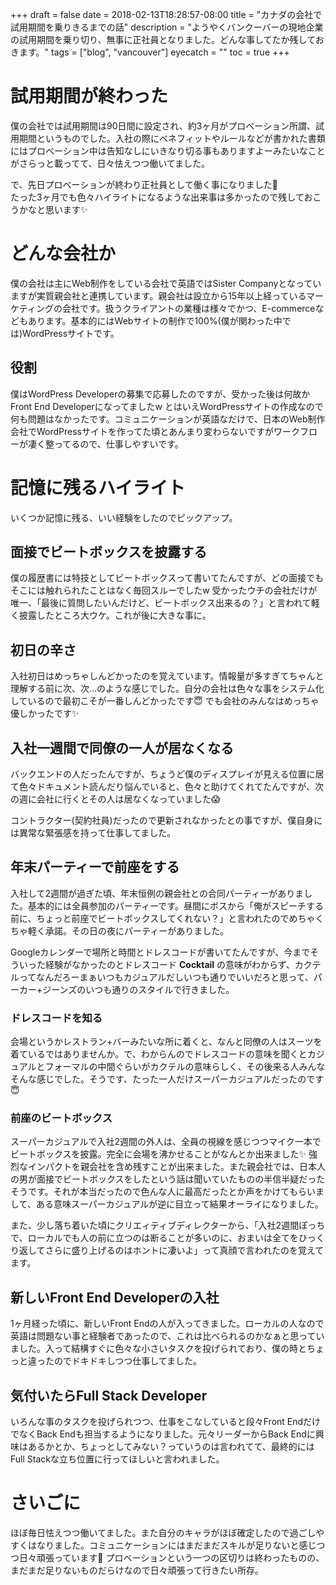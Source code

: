 +++
draft = false
date = 2018-02-13T18:28:57-08:00
title = "カナダの会社で試用期間を乗りきるまでの話"
description = "ようやくバンクーバーの現地企業の試用期間を乗り切り、無事に正社員となりました。どんな事してたか残しておきます。"
tags = ["blog", "vancouver"]
eyecatch = ""
toc = true
+++

# 試用期間が終わった
僕の会社では試用期間は90日間に設定され、約3ヶ月がプロベーション所謂、試用期間というものでした。入社の際にベネフィットやルールなどが書かれた書類にはプロベーション中は告知なしにいきなり切る事もありますよーみたいなことがさらっと載ってて、日々怯えつつ働いてました。

で、先日プロベーションが終わり正社員として働く事になりました🎉\
たった3ヶ月でも色々ハイライトになるような出来事は多かったので残しておこうかなと思います✨

# どんな会社か
僕の会社は主にWeb制作をしている会社で英語ではSister Companyとなっていますが実質親会社と連携しています。親会社は設立から15年以上経っているマーケティングの会社です。扱うクライアントの業種は様々でかつ、E-commerceなどもあります。基本的にはWebサイトの制作で100%(僕が関わった中では)WordPressサイトです。

## 役割
僕はWordPress Developerの募集で応募したのですが、受かった後は何故かFront End Developerになってましたw とはいえWordPressサイトの作成なので何も問題はなかったです。コミュニケーションが英語なだけで、日本のWeb制作会社でWordPressサイトを作ってた頃とあんまり変わらないですがワークフローが凄く整ってるので、仕事しやすいです。

# 記憶に残るハイライト
いくつか記憶に残る、いい経験をしたのでピックアップ。

## 面接でビートボックスを披露する
僕の履歴書には特技としてビートボックスって書いてたんですが、どの面接でもそこには触れられたことはなく毎回スルーでしたw
受かったウチの会社だけが唯一、「最後に質問したいんだけど、ビートボックス出来るの？」と言われて軽く披露したところ大ウケ。これが後に大きな事に。

## 初日の辛さ
入社初日はめっちゃしんどかったのを覚えています。情報量が多すぎてちゃんと理解する前に次、次…のような感じでした。自分の会社は色々な事をシステム化しているので最初こそが一番しんどかったです😇 でも会社のみんなはめっちゃ優しかったです✨

## 入社一週間で同僚の一人が居なくなる
バックエンドの人だったんですが、ちょうど僕のディスプレイが見える位置に居て色々ドキュメント読んだり悩んでいると、色々と助けてくれてたんですが、次の週に会社に行くとその人は居なくなっていました😱

コントラクター(契約社員)だったので更新されなかったとの事ですが、僕自身には異常な緊張感を持って仕事してました。

## 年末パーティーで前座をする
入社して2週間が過ぎた頃、年末恒例の親会社との合同パーティーがありました。基本的には全員参加のパーティーです。昼間にボスから「俺がスピーチする前に、ちょっと前座でビートボックスしてくれない？」と言われたのでめちゃくちゃ軽く承諾。その日の夜にパーティーがありました。

Googleカレンダーで場所と時間とドレスコードが書いてたんですが、今までそういった経験がなかったのとドレスコード **Cocktail** の意味がわからず、カクテルってなんだろーまぁいつもカジュアルだしいつも通りでいいだろと思って、パーカー+ジーンズのいつも通りのスタイルで行きました。

### ドレスコードを知る
会場というかレストラン+バーみたいな所に着くと、なんと同僚の人はスーツを着ているではありませんか。で、わからんのでドレスコードの意味を聞くとカジュアルとフォーマルの中間ぐらいがカクテルの意味らしく、その後来る人みんなそんな感じでした。そうです、たった一人だけスーパーカジュアルだったのです😇

### 前座のビートボックス
スーパーカジュアルで入社2週間の外人は、全員の視線を感じつつマイク一本でビートボックスを披露。完全に会場を沸かせることがなんとか出来ました✨ 強烈なインパクトを親会社を含め残すことが出来ました。また親会社では、日本人の男が面接でビートボックスをしたという話は聞いていたものの半信半疑だったそうです。それが本当だったので色んな人に最高だったとか声をかけてもらいまして、ある意味スーパーカジュアルが逆に目立って結果オーライになりました。

また、少し落ち着いた頃にクリエィティブディレクターから、「入社2週間ぽっちで、ローカルでも人の前に立つのは断ることが多いのに、おまいは全てをひっくり返してさらに盛り上げるのはホントに凄いよ」って真顔で言われたのを覚えてます。

## 新しいFront End Developerの入社
1ヶ月経った頃に、新しいFront Endの人が入ってきました。ローカルの人なので英語は問題ない事と経験者であったので、これは比べられるのかなぁと思っていました。入って結構すぐに色々な小さいタスクを投げられており、僕の時とちょっと違ったのでドキドキしつつ仕事してました。

## 気付いたらFull Stack Developer
いろんな事のタスクを投げられつつ、仕事をこなしていると段々Front EndだけでなくBack Endも担当するようになりました。元々リーダーからBack Endに興味はあるかとか、ちょっとしてみない？っていうのは言われてて、最終的にはFull Stackな立ち位置に行ってほしいと言われました。

# さいごに
ほぼ毎日怯えつつ働いてました。また自分のキャラがほぼ確定したので過ごしやすくはなりました。コミュニケーションにはまだまだスキルが足りないと感じつつ日々頑張っています🙌 プロベーションという一つの区切りは終わったものの、まだまだ足りないものだらけなので日々頑張って行きたい所存。
